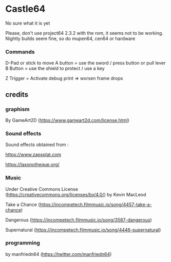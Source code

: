 # Castle64

No sure what it is yet

Please, don't use project64 2.3.2 with the rom, it seems not to be working. Nightly builds seem fine, so do mupen64, cen64 or hardware

### Commands

D-Pad or stick to move
A button = use the sword / press button or pull lever
B Button = use the shield to protect / use a key

Z Trigger = Activate debug print => worsen frame drops

## credits

### graphism

By GameArt2D (https://www.gameart2d.com/license.html)

### Sound effects

Sound effects obtained from : 

https://www.zapsplat.com

https://lasonotheque.org/

### Music 
Under Creative Commons License (https://creativecommons.org/licenses/by/4.0/) by Kevin MacLeod

Take a Chance (https://incompetech.filmmusic.io/song/4457-take-a-chance)

Dangerous (https://incompetech.filmmusic.io/song/3587-dangerous)

Supernatural (https://incompetech.filmmusic.io/song/4446-supernatural)

### programming

by manfriedn64 (https://twitter.com/manfriedn64)
